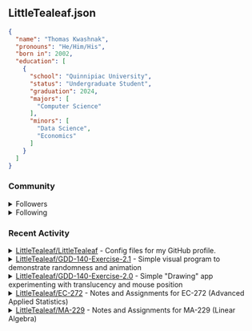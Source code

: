 <h2>LittleTealeaf.json</h2>

```json
{
  "name": "Thomas Kwashnak",
  "pronouns": "He/Him/His",
  "born in": 2002,
  "education": [
    {
      "school": "Quinnipiac University",
      "status": "Undergraduate Student",
      "graduation": 2024,
      "majors": [
        "Computer Science"
      ],
      "minors": [
        "Data Science",
        "Economics"
      ]
    }
  ]
}
```
<h3>Community</h3>
<details><summary>Followers</summary><a href="https://github.com/eebalboni"><img src="https://avatars.githubusercontent.com/u/84345297?v=4" alt = "eebalboni" style="width:50px;height:50px"></a><a href="https://github.com/PriscillaE1"><img src="https://avatars.githubusercontent.com/u/91395861?v=4" alt = "PriscillaE1" style="width:50px;height:50px"></a></details>
<details><summary>Following</summary><a href="https://github.com/3b1b"><img src="https://avatars.githubusercontent.com/u/11601040?v=4" alt = "3b1b" style="width:50px;height:50px"></a><a href="https://github.com/a-r-t"><img src="https://avatars.githubusercontent.com/u/26610904?v=4" alt = "a-r-t" style="width:50px;height:50px"></a><a href="https://github.com/swirty"><img src="https://avatars.githubusercontent.com/u/35018264?v=4" alt = "swirty" style="width:50px;height:50px"></a><a href="https://github.com/BobdaFett"><img src="https://avatars.githubusercontent.com/u/57099895?v=4" alt = "BobdaFett" style="width:50px;height:50px"></a><a href="https://github.com/Clemeit"><img src="https://avatars.githubusercontent.com/u/60582814?v=4" alt = "Clemeit" style="width:50px;height:50px"></a><a href="https://github.com/eebalboni"><img src="https://avatars.githubusercontent.com/u/84345297?v=4" alt = "eebalboni" style="width:50px;height:50px"></a><a href="https://github.com/PriscillaE1"><img src="https://avatars.githubusercontent.com/u/91395861?v=4" alt = "PriscillaE1" style="width:50px;height:50px"></a></details>
<h3>Recent Activity</h3>
<details><summary><a href="https://github.com/LittleTealeaf/LittleTealeaf">LittleTealeaf/LittleTealeaf</a> - Config files for my GitHub profile.</summary><ul><li>Committed <code><a href="https://github.com/LittleTealeaf/LittleTealeaf/commit/3440f5ab9ff3d910ed7282400d752d57e092db7e">#3440F5A</a> python</code> Reformatted commit message</li><li>Committed <code><a href="https://github.com/LittleTealeaf/LittleTealeaf/commit/3f2bfc9291c326c74140b16e950835181a53d7fd">#3F2BFC9</a> python</code> Readded community</li><li>Committed <code><a href="https://github.com/LittleTealeaf/LittleTealeaf/commit/bacefa0982c705680210de7db6149ee47ddbb50c">#BACEFA0</a> python</code> Expanded out Issues block</li><li>Closed <code><a href="https://github.com/LittleTealeaf/LittleTealeaf/issues/2">#2</a> Issue</code> Test Issue</li><li>Committed <code><a href="https://github.com/LittleTealeaf/LittleTealeaf/commit/3318d8da24f34223b728f23cd679b299c2f60472">#3318D8D</a> python</code> SHA links are now all uppercase</li><li>Committed <code><a href="https://github.com/LittleTealeaf/LittleTealeaf/commit/fd9701d6dfa250381a775467fdf6559a5177a89c">#FD9701D</a> python</code> Removed unused ccode</li><li>Committed <code><a href="https://github.com/LittleTealeaf/LittleTealeaf/commit/83f8c30833d84db07a66d80d92d0e0f23c0f8c18">#83F8C30</a> python</code> Started work on new format</li><li>Issue Comment Event</li><li>Opened <code><a href="https://github.com/LittleTealeaf/LittleTealeaf/issues/2">#2</a> Issue</code> Test Issue</li><li>Committed <code><a href="https://github.com/LittleTealeaf/LittleTealeaf/commit/0fe8c18f3c08293195423c9cf3c1de9f1869d4dc">#0FE8C18</a> python</code> Added all events</li><li>Committed <code><a href="https://github.com/LittleTealeaf/LittleTealeaf/commit/bcca240121cea6c2c2c7fd675d221a2d0b1c329b">#BCCA240</a> python</code> added todo links</li><li>Committed <code><a href="https://github.com/LittleTealeaf/LittleTealeaf/commit/4d7bd52bf413c95a6c2bd8ee1c4e1fb013bd5c5e">#4D7BD52</a> python</code> Formatting test</li><li>Committed <code><a href="https://github.com/LittleTealeaf/LittleTealeaf/commit/ac0d834875e9a194ad69149e37e0b605cf2e9958">#AC0D834</a> python</code> Added recent activity header</li><li>Committed <code><a href="https://github.com/LittleTealeaf/LittleTealeaf/commit/905e2a6b41d820bb232b47096746029da8baa201">#905E2A6</a> python</code> Recent Repositories now contains commits</li><li>Committed <code><a href="https://github.com/LittleTealeaf/LittleTealeaf/commit/e33e2882030e1a339fb651718ab7f4eebdc40f91">#E33E288</a> python</code> using api keys now</li><li>Committed <code><a href="https://github.com/LittleTealeaf/LittleTealeaf/commit/4ef318954447e76f27c4d7af4a847233d6d794e9">#4EF3189</a> python</code> added "html" infront of each html method</li><li>Committed <code><a href="https://github.com/LittleTealeaf/LittleTealeaf/commit/f9ef5f0bc7c9a822ccc95286fd0480e4869b1c58">#F9EF5F0</a> python</code> renamed methods</li><li>Committed <code><a href="https://github.com/LittleTealeaf/LittleTealeaf/commit/5fd83480996322c5711a90a99d1ae8f700cb3952">#5FD8348</a> python</code> Education is now in a list</li><li>Committed <code><a href="https://github.com/LittleTealeaf/LittleTealeaf/commit/2aaa0a143ffccf4ede02fe3cb400221f7feb8810">#2AAA0A1</a> python</code> Checking look on github</li><li>Committed <code><a href="https://github.com/LittleTealeaf/LittleTealeaf/commit/b018cb7cf0fd967bf3637128144b4d66d35a3307">#B018CB7</a> python</code> New layout?</li><li>Committed <code><a href="https://github.com/LittleTealeaf/LittleTealeaf/commit/c75846f80f4fc0eff24e609ee6d894a2dadb6411">#C75846F</a> python</code> Added json_block() method</li><li>Committed <code><a href="https://github.com/LittleTealeaf/LittleTealeaf/commit/e310a44a0d30ade16e356bb71247271fb41a9889">#E310A44</a> python</code> Updated README_TEMPLATE.md</li><li>Committed <code><a href="https://github.com/LittleTealeaf/LittleTealeaf/commit/00627b666367f9af54e167925e3012dd93c01df4">#00627B6</a> python</code> Added to content.json</li><li>Committed <code><a href="https://github.com/LittleTealeaf/LittleTealeaf/commit/3622ef3eab4bdf3e72d8746484573a579573fd1e">#3622EF3</a> python</code> Test didn't work</li></ul></details><details><summary><a href="https://github.com/LittleTealeaf/GDD-140-Exercise-2.1">LittleTealeaf/GDD-140-Exercise-2.1</a> - Simple visual program to demonstrate randomness and animation</summary><ul><li>Committed <code><a href="https://github.com/LittleTealeaf/GDD-140-Exercise-2.1/commit/c79e6fbca0c583805494448e44c76931105a90d6">#C79E6FB</a> main</code> added pages deployment status badge</li><li>Committed <code><a href="https://github.com/LittleTealeaf/GDD-140-Exercise-2.1/commit/239ca73b87e6eaca8996b33e35b6649bf976f3c7">#239CA73</a> main</code> Updated REAMDE.md title</li></ul></details><details><summary><a href="https://github.com/LittleTealeaf/GDD-140-Exercise-2.0">LittleTealeaf/GDD-140-Exercise-2.0</a> - Simple "Drawing" app experimenting with translucency and mouse position</summary><ul><li>Committed <code><a href="https://github.com/LittleTealeaf/GDD-140-Exercise-2.0/commit/6882905297a35f557a45a23b20a10e77e2c9da23">#6882905</a> main</code> Update README.md</li></ul></details><details><summary><a href="https://github.com/LittleTealeaf/EC-272">LittleTealeaf/EC-272</a> - Notes and Assignments for EC-272 (Advanced Applied Statistics)</summary><ul><li>Committed <code><a href="https://github.com/LittleTealeaf/EC-272/commit/00f200cbdc3a7bce6a8c61b5a86e4738d664555d">#00F200C</a> main</code> Class notes</li></ul></details><details><summary><a href="https://github.com/LittleTealeaf/MA-229">LittleTealeaf/MA-229</a> - Notes and Assignments for MA-229 (Linear Algebra)</summary><ul><li>Committed <code><a href="https://github.com/LittleTealeaf/MA-229/commit/c0bc8e81c94c1870c647961218a7f3aac1f168d7">#C0BC8E8</a> main</code> Reading 9 annotations</li><li>Committed <code><a href="https://github.com/LittleTealeaf/MA-229/commit/7b241e77b440b07f06f0feb0b37cae70b0c52ded">#7B241E7</a> main</code> Reading 9</li></ul></details>
